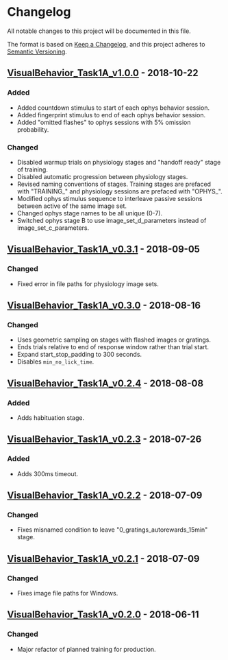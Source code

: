 # Changelog
All notable changes to this project will be documented in this file.

The format is based on [Keep a Changelog](https://keepachangelog.com/en/1.0.0/),
and this project adheres to [Semantic Versioning](https://semver.org/spec/v2.0.0.html).


## [VisualBehavior_Task1A_v1.0.0] - 2018-10-22

### Added
- Added countdown stimulus to start of each ophys behavior session.
- Added fingerprint stimulus to end of each ophys behavior session.
- Added "omitted flashes" to ophys sessions with 5% omission probability.

### Changed
- Disabled warmup trials on physiology stages and "handoff ready" stage of training.
- Disabled automatic progression between physiology stages.
- Revised naming conventions of stages. Training stages are prefaced with "TRAINING_" and physiology sessions are prefaced with "OPHYS_".
- Modified ophys stimulus sequence to interleave passive sessions between active of the same image set.
- Changed ophys stage names to be all unique (0-7).
- Switched ophys stage B to use image_set_d_parameters instead of image_set_c_parameters.

## [VisualBehavior_Task1A_v0.3.1] - 2018-09-05

### Changed
- Fixed error in file paths for physiology image sets.

## [VisualBehavior_Task1A_v0.3.0] - 2018-08-16

### Changed
- Uses geometric sampling on stages with flashed images or gratings.
- Ends trials relative to end of response window rather than trial start.
- Expand start_stop_padding to 300 seconds.
- Disables `min_no_lick_time`.

## [VisualBehavior_Task1A_v0.2.4] - 2018-08-08

### Added
- Adds habituation stage.

## [VisualBehavior_Task1A_v0.2.3] - 2018-07-26

### Added
- Adds 300ms timeout.

## [VisualBehavior_Task1A_v0.2.2] - 2018-07-09

### Changed
- Fixes misnamed condition to leave "0_gratings_autorewards_15min" stage.

## [VisualBehavior_Task1A_v0.2.1] - 2018-07-09

### Changed
- Fixes image file paths for Windows.

## [VisualBehavior_Task1A_v0.2.0] - 2018-06-11

### Changed
- Major refactor of planned training for production.


[VisualBehavior_Task1A_v1.0.0]: https://github.com/AllenInstitute/mtrain_regimens/compare/VisualBehavior_Task1A_v0.3.1...VisualBehavior_Task1A_v1.0.0
[VisualBehavior_Task1A_v0.3.1]: https://github.com/AllenInstitute/mtrain_regimens/compare/VisualBehavior_Task1A_v0.3.0...VisualBehavior_Task1A_v0.3.1
[VisualBehavior_Task1A_v0.3.0]: https://github.com/AllenInstitute/mtrain_regimens/compare/VisualBehavior_Task1A_v0.2.4...VisualBehavior_Task1A_v0.3.0
[VisualBehavior_Task1A_v0.2.4]: https://github.com/AllenInstitute/mtrain_regimens/compare/VisualBehavior_Task1A_v0.2.3...VisualBehavior_Task1A_v0.2.4
[VisualBehavior_Task1A_v0.2.3]: https://github.com/AllenInstitute/mtrain_regimens/compare/VisualBehavior_Task1A_v0.2.2...VisualBehavior_Task1A_v0.2.3
[VisualBehavior_Task1A_v0.2.2]: https://github.com/AllenInstitute/mtrain_regimens/compare/VisualBehavior_Task1A_v0.2.1...VisualBehavior_Task1A_v0.2.2
[VisualBehavior_Task1A_v0.2.1]: https://github.com/AllenInstitute/mtrain_regimens/compare/VisualBehavior_Task1A_v0.2.0...VisualBehavior_Task1A_v0.2.1
[VisualBehavior_Task1A_v0.2.0]: https://github.com/AllenInstitute/mtrain_regimens/compare/v0.1.3...VisualBehavior_Task1A_v0.2.0
